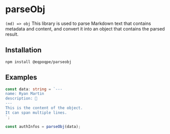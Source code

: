 # parseObj
`(md) => obj` This library is used to parse Markdown text that contains metadata and content, and convert it into an object that contains the parsed result.

## Installation
```shell
npm install @eqpoqpe/parseobj
```

## Examples
```ts
const data: string = `---
name: Ryan Martin
description: 🎉
---
This is the content of the object.
It can span multiple lines.
`;

const authInfos = parseObj(data);
```
